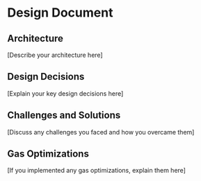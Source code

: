 # Design Document

## Architecture

[Describe your architecture here]

## Design Decisions

[Explain your key design decisions here]

## Challenges and Solutions

[Discuss any challenges you faced and how you overcame them]

## Gas Optimizations

[If you implemented any gas optimizations, explain them here]
